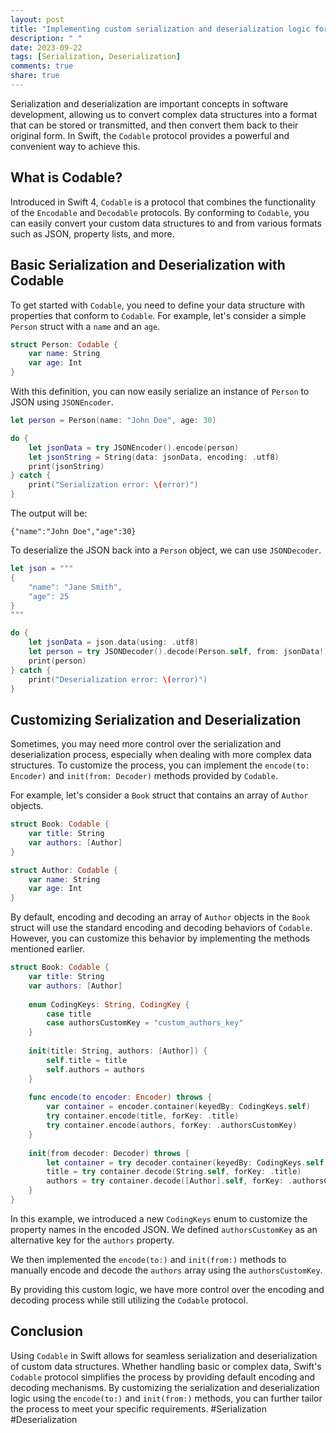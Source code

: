 ```yaml
---
layout: post
title: "Implementing custom serialization and deserialization logic for complex data structures using Codable"
description: " "
date: 2023-09-22
tags: [Serialization, Deserialization]
comments: true
share: true
---
```


Serialization and deserialization are important concepts in software development, allowing us to convert complex data structures into a format that can be stored or transmitted, and then convert them back to their original form. In Swift, the `Codable` protocol provides a powerful and convenient way to achieve this.

## What is Codable?

Introduced in Swift 4, `Codable` is a protocol that combines the functionality of the `Encodable` and `Decodable` protocols. By conforming to `Codable`, you can easily convert your custom data structures to and from various formats such as JSON, property lists, and more.

## Basic Serialization and Deserialization with Codable

To get started with `Codable`, you need to define your data structure with properties that conform to `Codable`. For example, let's consider a simple `Person` struct with a `name` and an `age`.

```swift
struct Person: Codable {
    var name: String
    var age: Int
}
```

With this definition, you can now easily serialize an instance of `Person` to JSON using `JSONEncoder`.

```swift
let person = Person(name: "John Doe", age: 30)

do {
    let jsonData = try JSONEncoder().encode(person)
    let jsonString = String(data: jsonData, encoding: .utf8)
    print(jsonString)
} catch {
    print("Serialization error: \(error)")
}
```
The output will be:

```
{"name":"John Doe","age":30}
```

To deserialize the JSON back into a `Person` object, we can use `JSONDecoder`.

```swift
let json = """
{
    "name": "Jane Smith",
    "age": 25
}
"""

do {
    let jsonData = json.data(using: .utf8)
    let person = try JSONDecoder().decode(Person.self, from: jsonData!)
    print(person)
} catch {
    print("Deserialization error: \(error)")
}
```

## Customizing Serialization and Deserialization

Sometimes, you may need more control over the serialization and deserialization process, especially when dealing with more complex data structures. To customize the process, you can implement the `encode(to: Encoder)` and `init(from: Decoder)` methods provided by `Codable`.

For example, let's consider a `Book` struct that contains an array of `Author` objects.

```swift
struct Book: Codable {
    var title: String
    var authors: [Author]
}

struct Author: Codable {
    var name: String
    var age: Int
}
```

By default, encoding and decoding an array of `Author` objects in the `Book` struct will use the standard encoding and decoding behaviors of `Codable`. However, you can customize this behavior by implementing the methods mentioned earlier.

```swift
struct Book: Codable {
    var title: String
    var authors: [Author]
    
    enum CodingKeys: String, CodingKey {
        case title
        case authorsCustomKey = "custom_authors_key"
    }
    
    init(title: String, authors: [Author]) {
        self.title = title
        self.authors = authors
    }
    
    func encode(to encoder: Encoder) throws {
        var container = encoder.container(keyedBy: CodingKeys.self)
        try container.encode(title, forKey: .title)
        try container.encode(authors, forKey: .authorsCustomKey)
    }
    
    init(from decoder: Decoder) throws {
        let container = try decoder.container(keyedBy: CodingKeys.self)
        title = try container.decode(String.self, forKey: .title)
        authors = try container.decode([Author].self, forKey: .authorsCustomKey)
    }
}
```
In this example, we introduced a new `CodingKeys` enum to customize the property names in the encoded JSON. We defined `authorsCustomKey` as an alternative key for the `authors` property.

We then implemented the `encode(to:)` and `init(from:)` methods to manually encode and decode the `authors` array using the `authorsCustomKey`.

By providing this custom logic, we have more control over the encoding and decoding process while still utilizing the `Codable` protocol.

## Conclusion

Using `Codable` in Swift allows for seamless serialization and deserialization of custom data structures. Whether handling basic or complex data, Swift's `Codable` protocol simplifies the process by providing default encoding and decoding mechanisms. By customizing the serialization and deserialization logic using the `encode(to:)` and  `init(from:)` methods, you can further tailor the process to meet your specific requirements. #Serialization #Deserialization